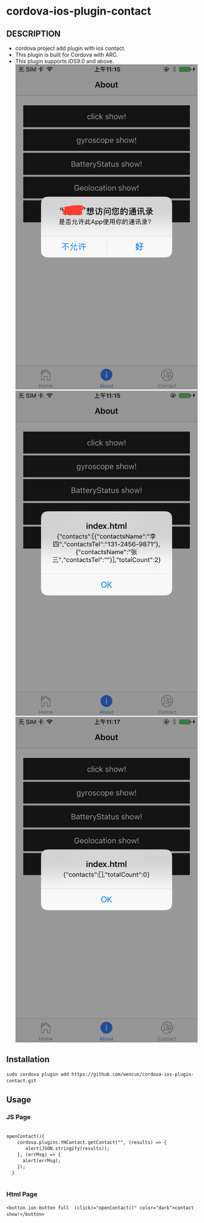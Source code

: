 # cordova-ios-plugin-contact
## DESCRIPTION
* cordova project add plugin with ios contact. 
* This plugin is built for Cordova with ARC.
* This plugin supports iOS9.0 and above.
![](/IMG1.PNG)
![](/IMG2.PNG)
![](/IMG3.PNG)

## Installation
`sudo cordova plugin add https://github.com/wencun/cordova-ios-plugin-contact.git`
## Usage
### JS Page
<pre>
<code>
openContact(){
    cordova.plugins.YHContact.getContact("", (results) => {
       alert(JSON.stringify(results));
    }, (errMsg) => {
      alert(errMsg);
    });
  }
</code>
</pre>
### Html Page

`<button ion-button full  (click)="openContact()" color="dark">contact show!</button>`

